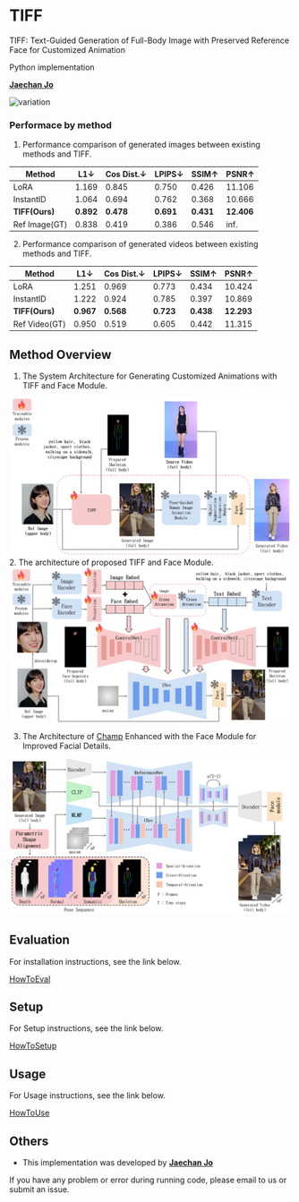 # TIFF

TIFF: Text-Guided Generation of Full-Body Image with Preserved Reference Face for Customized Animation

Python implementation

**[Jaechan Jo](mailto:jjc123a@naver.com)**

![variation](docs/images/variation.png)

### Performace by method
1. Performance comparison of generated images between existing methods and TIFF.

| Method         | L1↓   | Cos Dist.↓ | LPIPS↓ | SSIM↑  | PSNR↑  |
|----------------|-------|-------------|--------|--------|--------|
| LoRA           | 1.169 | 0.845       | 0.750  | 0.426  | 11.106 |
| InstantID      | 1.064 | 0.694       | 0.762  | 0.368  | 10.666 |
| **TIFF(Ours)**     | **0.892** | **0.478**       | **0.691**  | **0.431**  | **12.406** |
| Ref Image(GT)  | 0.838 | 0.419       | 0.386  | 0.546  | inf.   |

2. Performance comparison of generated videos between existing methods and TIFF.

| Method         | L1↓   | Cos Dist.↓ | LPIPS↓ | SSIM↑  | PSNR↑  |
|----------------|-------|-------------|--------|--------|--------|
| LoRA           | 1.251 | 0.969       | 0.773  | 0.434  | 10.424 |
| InstantID      | 1.222 | 0.924       | 0.785  | 0.397  | 10.869 |
| **TIFF(Ours)**     | **0.967** | **0.568**       | **0.723**  | **0.438**  | **12.293** |
| Ref Video(GT)  | 0.950 | 0.519       | 0.605  | 0.442  | 11.315 |

## Method Overview
1. The System Architecture for Generating Customized Animations with TIFF and Face Module.
<img src="docs/images/system_architecture.png" alt="system_architecture" width="600"/>
2. The architecture of proposed TIFF and Face Module.
<img src="docs/images/TIFF_architecture.png" alt="TIFF_architecture" width="600"/>

3. The Architecture of [Champ](https://github.com/fudan-generative-vision/champ) Enhanced with the Face Module for Improved Facial Details. 
<img src="docs/images/animation_architecture.png" alt="animation_architecture" width="600"/>


## Evaluation

For installation instructions, see the link below.

[HowToEval](docs/HowToEval.md)

## Setup

For Setup instructions, see the link below.

[HowToSetup](docs/HowToSetup.md)

## Usage

For Usage instructions, see the link below.

[HowToUse](docs/HowToUse.md)

## Others

- This implementation was developed by **[Jaechan Jo](mailto:jjc123a@naver.com)** 

If you have any problem or error during running code, please email to us or submit an issue.
